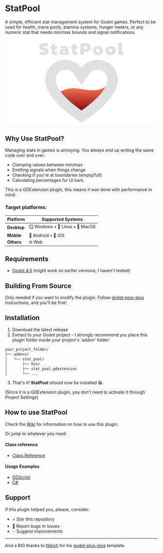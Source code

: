 # StatPool
A simple, efficient stat management system for Godot games. Perfect to be used for health, mana pools, stamina systems, hunger meters, or any numeric stat that needs min/max bounds and signal notifications.

![Header Image](https://raw.githubusercontent.com/shoyguer/stat-pool/refs/heads/main/brand/header_image.png)

## Why Use StatPool?
Managing stats in games is annoying. You always end up writing the same code over and over:
- Clamping values between min/max
- Emitting signals when things change
- Checking if you're at boundaries (empty/full)
- Calculating percentages for UI bars

This is a GDExtension plugin, this means it was done with performance in mind.

### Target platforms:
| Platform | Supported Systems |
|----------|------------------|
| **Desktop** | 🪟 Windows • 🐧 Linux • 🍎 MacOS |
| **Mobile** | 🤖 Android • 📱 iOS |
| **Others** | 🌐 Web |

## Requirements
- [Godot 4.5](https://godotengine.org/) (might work on earlier versions, I haven't tested)

## Building From Source
Only needed if you want to modify the plugin.
Follow [godot-plus-plus](https://github.com/nikoladevelops/godot-plus-plus/tree/main) instructions, and you'll be fine!

## Installation
1. Download the latest release
2. Extract to your Godot project - I strongly recommend you place this plugin folder inside your project's 'addon' folder:
```
your_project_folder/
├── addons/
│   └── stat_pool/
│       ├── bin/
│       ├── stat_pool.gdextension
│       └── ...
```
3. That's it! **StatPool** should now be installed :grin:.

(Since it is a GDExtension plugin, you don't need to activate it through Project Settings)

## How to use StatPool
Check the [Wiki](https://github.com/shoyguer/stat-pool/wiki) for information on how to use this plugin.

Or jump to whatever you need:

#### Class reference
- [Class Reference](https://github.com/shoyguer/stat-pool/wiki/1.-Class-Reference)

#### Usage Examples
- [GDScript](https://github.com/shoyguer/stat-pool/wiki/2.1.-GDScript-Code-Example)
- [C#](https://github.com/shoyguer/stat-pool/wiki/2.2.-C%23-code-example)

## Support
If this plugin helped you, please, consider:
- ⭐ Star this repository
- 🐛 Report bugs in Issues
- 💡 Suggest improvements

___

And a BIG thanks to [Nikich](https://github.com/nikoladevelops) for his [godot-plus-plus](https://github.com/nikoladevelops/godot-plus-plus) template.
